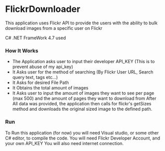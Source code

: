 # FlickrDownloader
This application uses Flickr API to provide the users with the ability to bulk download images from a specific user on Flickr

C# .NET FrameWork 4.7 used
### How It Works
  - The Application asks user to input their developer API_KEY (This is to prevent abuse of my api_key) 
  - It Asks user for the method of searching (By Flickr User URL, Search query text, tags etc...)
  - It Asks for desired File Path 
  - It Obtains the total amount of images
  - It Asks user to input the amount of images they want to see per page (max 500) and the amount of pages they want to download from
 After All data was provided, the application then calls for flickr's getSizes method and downloads the original sized
 image to the defined path. 
 
 ### Run
  To Run this application (for now) you will need Visual studio, or some other C# editor, to compile the code.
  You will need Flickr Developer Account, and your own API_KEY
  You will also need internet connection. 
